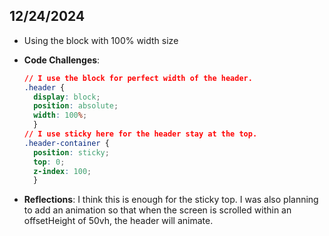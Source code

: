 
## 12/24/2024

- Using the block with 100% width size

- **Code Challenges**:

  ```CSS
  // I use the block for perfect width of the header.
  .header {
    display: block;
    position: absolute;
    width: 100%;
    }
  // I use sticky here for the header stay at the top.
  .header-container {
    position: sticky;
    top: 0;
    z-index: 100;
    }
  ```

- **Reflections**: I think this is enough for the sticky top. I was also planning to add an animation so that when the screen is scrolled within an offsetHeight of 50vh, the header will animate.
